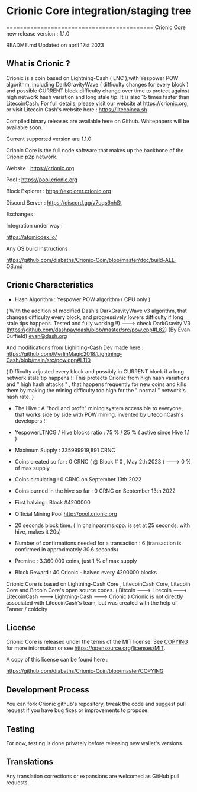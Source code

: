 
# Crionic Core integration/staging tree
===========================================
Crionic Core new release version : 1.1.0

README.md Updated on april 17st 2023

What is Crionic ?
----------------------

Crionic is a coin based on Lightning-Cash ( LNC ),with Yespower POW algorithm, including DarkGravityWave ( difficulty changes for every block ) and possible CURRENT block difficulty change over time to protect against high network hash variation and long stale tip. It is also 15 times faster than LitecoinCash. For full details, please visit our website at https://crionic.org, or visit Litecoin Cash's website here : https://litecoinca.sh 

Compiled binary releases are available here on Github.
Whitepapers will be available soon.

Current supported version are 1.1.0

Crionic Core is the full node software that makes up the backbone of the Crionic p2p network.


Website : https://crionic.org

Pool : https://pool.crionic.org

Block Explorer : https://explorer.crionic.org

Discord Server : https://discord.gg/v7uqs6nhSt 


Exchanges : 

Integration under way : 

https://atomicdex.io/


Any OS build instructions :

https://github.com/diabaths/Crionic-Coin/blob/master/doc/build-ALL-OS.md




Crionic Characteristics
---------------------------------------------------------------------------


- Hash Algorithm : Yespower POW algorithm    ( CPU only )

( With the addition of modified Dash's DarkGravityWave v3 algorithm, that changes difficulty every block, and progressively lowers difficulty if long stale tips happens. Tested and fully working !!) ---> check DarkGravity V3 (https://github.com/dashpay/dash/blob/master/src/pow.cpp#L82) (By Evan Duffield)
 <evan@dash.org>

And modifications from Lighining-Cash Dev made here :        https://github.com/MerlinMagic2018/Lightning-Cash/blob/main/src/pow.cpp#L110

( Difficulty adjusted every block and possibly in CURRENT block if a long network stale tip happens !! This protects Crionic from high hash variations and " high hash attacks " , that happens frequently for new coins and kills them by making the mining difficulty too high for the " normal " network's hash rate. )


- The Hive : A "hodl and profit" mining system accessible to everyone, that works side by side with POW mining, invented by LitecoinCash's developers !!

- YespowerLTNCG / Hive blocks ratio : 75 % / 25 % ( active since Hive 1.1 )

- Maximum Supply : 335999919,891 CRNC 

- Coins created so far : 0 CRNC ( @ Block # 0 , May 2th 2023 ) ---> 0 % of max supply

- Coins circulating : 0 CRNC  on September 13th 2022

- Coins burned in the hive so far : 0 CRNC  on September 13th 2022 

- First halving : Block #4200000

- Official Mining Pool http://pool.crionic.org

- 20 seconds block time. ( In chainparams.cpp. is set at 25 seconds, with hive, makes it 20s)

- Number of confirmations needed for a transaction : 6  (transaction is confirmed in approximately 30.6 seconds)

- Premine : 3.360.000 coins, just 1 % of max supply

- Block Reward : 40 Crionic - halved every 4200000 blocks




Crionic Core is based on Lightning-Cash Core , LitecoinCash Core, Litecoin Core and Bitcoin Core's open source codes.
( Bitcoin ---> Litecoin ---> LitecoinCash ---> Lightning-Cash ---> Crionic )
Crionic is not directly associated with LitecoinCash's team, but was created with the help of Tanner / coldcity



License
-------

Crionic Core is released under the terms of the MIT license. See [COPYING](COPYING) for more
information or see https://opensource.org/licenses/MIT.

A copy of this license can be found here :

https://github.com/diabaths/Crionic-Coin/blob/master/COPYING


Development Process
-------------------

You can fork Crionic github's repository, tweak the code and suggest pull request if you have bug fixes or improvements to propose.

Testing
-------

For now, testing is done privately before releasing new wallet's versions.

Translations
------------

Any translation corrections or expansions are welcomed as GitHub pull requests.
